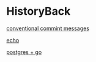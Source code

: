 # HistoryBack

[conventional commint messages](https://gist.github.com/qoomon/5dfcdf8eec66a051ecd85625518cfd13)

[echo](https://github.com/labstack/echo)

[postgres + go](https://github.com/lib/pq)
